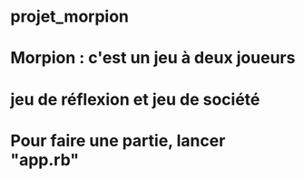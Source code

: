 # projet_morpion

# Morpion : c'est un jeu à deux joueurs
# jeu de réflexion et jeu de société
# Pour faire une partie, lancer "app.rb"
